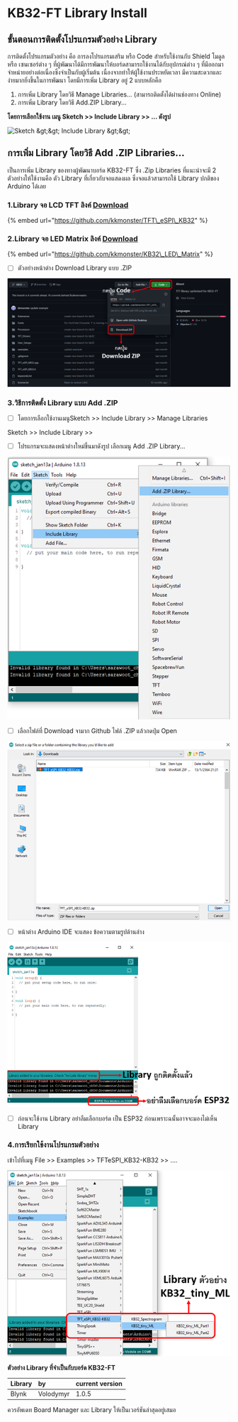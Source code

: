 # KB32-FT Library Install

## ขั้นตอนการติดตั้งโปรแกรมตัวอย่าง Library <a id="&#xE02;&#xE31;&#xE49;&#xE19;&#xE15;&#xE2D;&#xE19;&#xE01;&#xE32;&#xE23;&#xE15;&#xE34;&#xE14;&#xE15;&#xE31;&#xE49;&#xE07;&#xE42;&#xE1B;&#xE23;&#xE41;&#xE01;&#xE23;&#xE21;&#xE15;&#xE31;&#xE27;&#xE2D;&#xE22;&#xE48;&#xE32;&#xE07;-library"></a>

การติดตั้งโปรแกรมตัวอย่าง คือ การลงโปรแกรมเสริม หรือ Code สำหรับใช้งานกับ Shield โมดูล หรือ เซนเซอร์ต่าง ๆ ที่ผู้พัฒนาได้มีการพัฒนาให้บอร์ดสามารถใช้งานได้กับอุปกรณ์ต่าง ๆ ที่มีออกมาจำหน่ายอย่างต่อเนื่องซึ่งจำเป็นกับผู้เริ่มต้น เนื่องจากทำให้ผู้ใช้งานประหยัดเวลา มีความสะดวกและ ง่ายมากยิ่งขึ้นในการพัฒนา โดยมีการเพิ่ม Library อยู่ 2 แบบหลักคือ

1. การเพิ่ม Library โดยวิธี Manage Libraries... \(สามารถติดตั้งได้ผ่านช่องทาง Online\)
2. การเพิ่ม Library โดยวิธี Add.ZIP Library...

**โดยการเลือกใช้งาน เมนู Sketch &gt;&gt; Include Library &gt;&gt; ... ดังรูป** 

![Sketch &amp;gt;&amp;gt; Include Library &amp;gt;&amp;gt;](https://nazt-cmmc.gitbooks.io/cmmc-iot-books/content/images/introduction17.JPG)

## **การเพิ่ม Library โดยวิธี Add .ZIP Libraries...** 

เป็นการเพิ่ม Library ของทางผู้พัฒนาบอร์ด KB32-FT ซึ่ง .Zip Libraries ที่แนะนำจะมี 2 ตัวอย่างให้ใช้งานคือ ตัว Library ที่เกี่ยวกับจอแสดงผล ซึ่งจอแล้วสามารถใช้ Library ปกติของ Arduino ได้เลย

### 1.Library จอ LCD TFT ลิงค์ [Download](https://github.com/kkmonster/TFT_eSPI_KB32)

{% embed url="https://github.com/kkmonster/TFT\_eSPI\_KB32" %}

### 2.Library จอ LED Matrix ลิงค์ [Download](https://github.com/kkmonster/KB32_LED_Matrix)

{% embed url="https://github.com/kkmonster/KB32\_LED\_Matrix" %}

* [ ] ตัวอย่างหน้าต่าง Download Library แบบ .ZIP

![](../../.gitbook/assets/image%20%2856%29.png)

### 3.วิธีการติดตั้ง Library แบบ Add .ZIP

* [ ] โดยการเลือกใช้งานเมนูSketch &gt;&gt; Include Library &gt;&gt; Manage Libraries

Sketch &gt;&gt; Include Library &gt;&gt;

* [ ] โปรแกรมจะแสดงหน้าต่างใหม่ขึ้นมาดังรูป เลือกเมนู Add .ZIP Library...

![](../../.gitbook/assets/image%20%2833%29.png)

* [ ] เลือกไฟล์ที่ Download จามาก Github ไฟล์ .ZIP แล้วกดปุ่ม Open

![](../../.gitbook/assets/image%20%2847%29.png)

* [ ] หน้าต่าง Arduino IDE จะแสดง ข้อความตามรูปด้านล่าง

![](../../.gitbook/assets/image%20%2839%29.png)

* [ ] ก่อนจะใช้งาน Library อย่าลืมเลือกบอร์ด เป็น ESP32 ก่อนเพราะฉนั้นอาจจะมองไม่เห็น Library



### 4.การเรียกใช้งานโปรแกรมตัวอย่าง

เข้าไปที่เมนู File &gt;&gt; Examples &gt;&gt; TFTeSPI\_KB32-KB32  &gt;&gt; ....

![](../../.gitbook/assets/image%20%2837%29.png)

**ตัวอย่าง Library ที่จำเป็นกับบอร์ด KB32-FT**

| Library | by | current version |
| :--- | :--- | :--- |
| Blynk | Volodymyr | 1.0.5 |

ควรอัพเดท Board Manager และ Library ให้เป็นเวอร์ชันล่าสุดอยู่เสมอ

